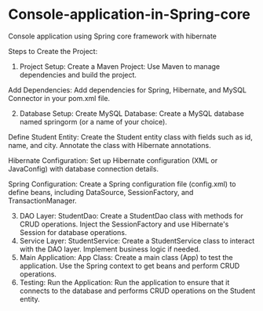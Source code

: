 # Console-application-in-Spring-core
Console application using Spring core framework with hibernate


Steps to Create the Project:
1. Project Setup:
Create a Maven Project:
Use Maven to manage dependencies and build the project.

Add Dependencies:
Add dependencies for Spring, Hibernate, and MySQL Connector in your pom.xml file.

2. Database Setup:
Create MySQL Database:
Create a MySQL database named springorm (or a name of your choice).

Define Student Entity:
Create the Student entity class with fields such as id, name, and city. Annotate the class with Hibernate annotations.

Hibernate Configuration:
Set up Hibernate configuration (XML or JavaConfig) with database connection details.

Spring Configuration:
Create a Spring configuration file (config.xml) to define beans, including DataSource, SessionFactory, and TransactionManager.

3. DAO Layer:
StudentDao:
Create a StudentDao class with methods for CRUD operations. Inject the SessionFactory and use Hibernate's Session for database operations.
4. Service Layer:
StudentService:
Create a StudentService class to interact with the DAO layer. Implement business logic if needed.
5. Main Application:
App Class:
Create a main class (App) to test the application. Use the Spring context to get beans and perform CRUD operations.
6. Testing:
Run the Application:
Run the application to ensure that it connects to the database and performs CRUD operations on the Student entity.
